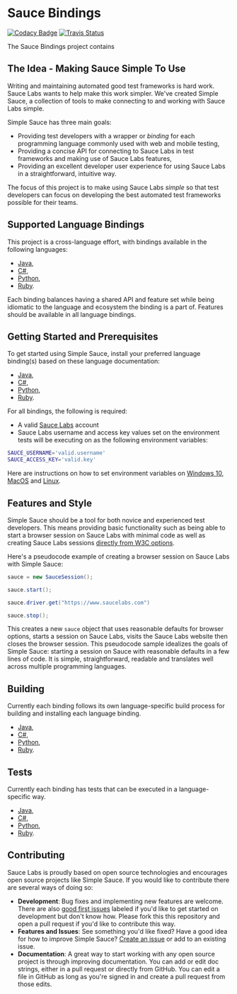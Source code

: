 # Sauce Bindings

[![Codacy Badge](https://api.codacy.com/project/badge/Grade/0b21fa72ecaa4a3c92bf7ac9481f4d7d)](https://app.codacy.com/app/SauceLabs/simple_sauce?utm_source=github.com&utm_medium=referral&utm_content=saucelabs/simple_sauce&utm_campaign=Badge_Grade_Dashboard)
[![Travis Status](https://travis-ci.org/saucelabs/simple_sauce.svg?branch=master)](https://travis-ci.org/saucelabs/simple_sauce)

The Sauce Bindings project contains

## The Idea - Making Sauce Simple To Use

Writing and maintaining automated good test frameworks is hard work. Sauce Labs wants to help make this work simpler. We've created Simple Sauce, a collection of tools to make connecting to and working with Sauce Labs simple.

Simple Sauce has three main goals:

- Providing test developers with a wrapper or _binding_ for each programming language commonly used with web and mobile testing,
- Providing a concise API for connecting to Sauce Labs in test frameworks and making use of Sauce Labs features,
- Providing an excellent developer user experience for using Sauce Labs in a straightforward, intuitive way.

The focus of this project is to make using Sauce Labs _simple_ so that test developers can focus on developing the best automated test frameworks possible for their teams.

## Supported Language Bindings

This project is a cross-language effort, with bindings available in the following languages:

-  [Java](https://github.com/saucelabs/simple_sauce/tree/master/java),
-  [C#](https://github.com/saucelabs/simple_sauce/tree/master/dotnet),
-  [Python](https://github.com/saucelabs/simple_sauce/tree/master/python),
-  [Ruby](https://github.com/saucelabs/simple_sauce/tree/master/ruby).

Each binding balances having a shared API and feature set while being idiomatic to the language and ecosystem the binding is a part of. Features should be available in all language bindings. 

## Getting Started and Prerequisites

To get started using Simple Sauce, install your preferred language binding(s) based on these language documentation:

-  [Java](https://github.com/saucelabs/simple_sauce/tree/master/java/README.md),
-  [C#](https://github.com/saucelabs/simple_sauce/tree/master/dotnet/README.md),
-  [Python](https://github.com/saucelabs/simple_sauce/tree/master/python/README.md),
-  [Ruby](https://github.com/saucelabs/simple_sauce/tree/master/ruby/README.md).

For all bindings, the following is required:

-  A valid [Sauce Labs](https://app.saucelabs.com/login) account
-   Sauce Labs username and access key values set on the environment tests will be executing on as the following environment variables:

```bash
SAUCE_USERNAME='valid.username'
SAUCE_ACCESS_KEY='valid.key'
```

Here are instructions on how to set environment variables on [Windows 10](https://www.architectryan.com/2018/08/31/how-to-change-environment-variables-on-windows-10/), [MacOS](https://apple.stackexchange.com/questions/106778/how-do-i-set-environment-variables-on-os-x) and [Linux](https://askubuntu.com/questions/58814/how-do-i-add-environment-variables).

## Features and Style

Simple Sauce should be a tool for both novice and experienced test developers. This means providing basic functionality such as being able to start a browser session on Sauce Labs with minimal code as well as creating Sauce Labs sessions [directly from W3C options](https://wiki.saucelabs.com/display/DOCS/Selenium+W3C+Capabilities+Support).

Here's a pseudocode example of creating a browser session on Sauce Labs with Simple Sauce:

```java
sauce = new SauceSession();

sauce.start();

sauce.driver.get("https://www.saucelabs.com")

sauce.stop();
```

This creates a new `sauce` object that uses reasonable defaults for browser options, starts a session on Sauce Labs, visits the Sauce Labs website then closes the browser session. This pseudocode sample idealizes the goals of Simple Sauce: starting a session on Sauce with reasonable defaults in a few lines of code. It is simple, straightforward, readable and translates well across multiple programming languages. 

## Building

Currently each binding follows its own language-specific build process for building and installing each language binding.

-  [Java](https://github.com/saucelabs/simple_sauce/tree/master/java/README.md),
-  [C#](https://github.com/saucelabs/simple_sauce/tree/master/dotnet/README.md),
-  [Python](https://github.com/saucelabs/simple_sauce/tree/master/python#installation),
-  [Ruby](https://github.com/saucelabs/simple_sauce/tree/master/ruby#installation).

## Tests

Currently each binding has tests that can be executed in a language-specific way. 

-  [Java](https://github.com/saucelabs/simple_sauce/tree/master/java/README.md),
-  [C#](https://github.com/saucelabs/simple_sauce/tree/master/dotnet/README.md),
-  [Python](https://github.com/saucelabs/simple_sauce/tree/master/python#testing),
-  [Ruby](https://github.com/saucelabs/simple_sauce/tree/master/ruby#installation).


## Contributing

Sauce Labs is proudly based on open source technologies and encourages open source projects like Simple Sauce. If you would like to contribute there are several ways of doing so:

-  **Development**: Bug fixes and implementing new features are welcome. There are also [good first issues](https://github.com/saucelabs/simple_sauce/issues?q=is%3Aissue+is%3Aopen+label%3A%22good+first+issue%22) labeled if you'd like to get started on development but don't know how. Please fork this this repository and open a pull request if you'd like to contribute this way.
-  **Features and Issues**: See something you'd like fixed? Have a good idea for how to improve Simple Sauce? [Create an issue](https://github.com/saucelabs/simple_sauce/issues) or add to an existing issue. 
-  **Documentation**: A great way to start working with any open source project is through improving documentation. You can add or edit doc strings, either in a pull request or directly from GitHub. You can edit a file in GitHub as long as you're signed in and create a pull request from those edits. 
